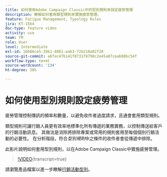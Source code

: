 ```yaml
---
title: 如何使用Adobe Campaign Classic中的型別規則來設定疲勞管理
description: 瞭解如何套用類型規則來實施疲勞管理。
feature: Fatigue Management, Typology Rules
jira: KT-1564
doc-type: feature video
activity: use
team: TM
role: User
level: Intermediate
exl-id: 1bb86ce5-39b1-4081-aa63-72b218a02f28
source-git-commit: a6fac47b141f8731f8798c2e45a87ceab08bc54f
workflow-type: tm+mt
source-wordcount: '134'
ht-degree: 38%

---
```


# 如何使用型別規則設定疲勞管理

疲勞管理控制傳訊的頻率和數量，以避免收件者過度請求，且通會套用類型規則。

類型規則可讓行銷人員更有效率地標準化所有傳遞的業務實務，以控制傳送給客戶的行銷活動訊息。 其做法是消除將排除專案或常用的規則套用至每個個別行銷活動的必要性。 在分析階段，符合&#x200B;*型別規則*&#x200B;中之條件的收件者會從傳遞中排除。

此影片說明如何套用型別規則，以在Adobe Campaign Classic中實施疲勞管理。

>[!VIDEO](https://video.tv.adobe.com/v/25090?quality=12&learn=on){transcript=true}

請瀏覽產品檔案以進一步瞭解[行銷活動型別](https://experienceleague.adobe.com/docs/campaign-classic/using/orchestrating-campaigns/campaign-optimization/about-campaign-typologies.html?lang=zh-Hant)。
